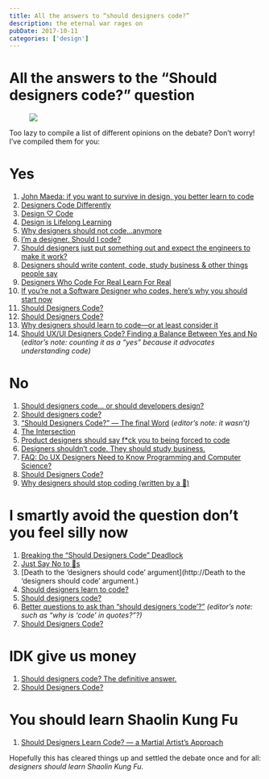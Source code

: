 ```yaml
---
title: All the answers to “should designers code?”
description: the eternal war rages on
pubDate: 2017-10-11
categories: ['design']
---
```


# All the answers to the “Should designers code?” question

<figure><img src="https://miro.medium.com/max/1400/1*dNJZuxSBt-ofAXgGJYtRRQ.png"></figure>

Too lazy to compile a list of different opinions on the debate? Don’t worry! I’ve compiled them for
you:

# Yes

1. [John Maeda: if you want to survive in design, you better learn to code](https://www.wired.com/2017/03/john-maeda-want-survive-design-better-learn-code/)
1. [Designers Code Differently](https://medium.com/learning-xcode-as-a-designer/designers-code-differently-e163a354d6cc)
1. [Design ♡ Code](https://blog.central.team/design-code-e18dfc061517)
1. [Design is Lifelong Learning](https://medium.com/@l_lysakowski/design-is-lifelong-learning-f0ba801059d6)
1. [Why designers should not code…anymore](https://medium.com/@sagishrieber/why-designers-should-not-code-anymore-5fc3f7d5510d-)
1. [I’m a designer. Should I code?](https://medium.com/coding-design/im-a-designer-should-i-code-4b8af9121b7f)
1. [Should designers just put something out and expect the engineers to make it work?](https://blog.prototypr.io/designers-should-just-crap-something-out-and-expect-the-engineers-to-make-it-work-68228a7353f9)
1. [Designers should write content, code, study business & other things people say](https://medium.com/seed-digital/designers-should-write-content-code-study-business-other-things-people-say-6cf34968bb5f)
1. [Designers Who Code For Real Learn For Real](https://uxdesign.cc/designers-who-code-for-real-learn-for-real-8c0efff7c474)
1. [If you’re not a Software Designer who codes, here’s why you should start now](https://uxdesign.cc/if-youre-not-a-software-designer-who-code-heres-why-you-should-start-now-e4a33af631b6)
1. [Should Designers Code?](https://blog.prototypr.io/should-designers-code-f3c5eea85841)
1. [Should Designers Code?](https://medium.com/@AzraelGroup/should-designers-code-66f710fa6c7b)
1. [Why designers should learn to code—or at least consider it](https://thenextweb.com/contributors/2017/09/23/designers-code-no-seriously-though/?ref=webdesignernews.com#.tnw_LiLiUpyR)
1. [Should UX/UI Designers Code? Finding a Balance Between Yes and No](https://spin.atomicobject.com/2017/09/26/should-ux-ui-designers-code/)
   (_editor’s note: counting it as a “yes” because it advocates understanding code)_

# No

1. [Should designers code… or should developers design?](https://medium.muz.li/should-designers-code-or-should-developers-design-23e480c6700a)
1. [Should designers code?](https://medium.com/@MrAlanCooper/should-designers-code-f7b745b8cd03)
1. [“Should Designers Code?” — The final Word](https://medium.com/@SethCoelen/should-designers-code-the-final-word-e7262031d3d6)
   (_editor’s note: it wasn’t)_
1. [The Intersection](https://medium.com/@buzzusborne/the-intersection-ba071f99d9d4)
1. [Product designers should say f\*ck you to being forced to code](https://medium.com/@realscottmcleod/product-designers-should-say-fuck-you-to-being-forced-to-code-575990a248d9)
1. [Designers shouldn’t code. They should study business.](https://medium.com/@joshuantaylor/designers-shouldn-t-code-they-should-study-business-dc3e7e203d39)
1. [FAQ: Do UX Designers Need to Know Programming and Computer Science?](https://uxplanet.org/faq-do-ux-designers-need-to-know-programming-and-computer-science-48b1f2bd62f6)
1. [Should Designers Code?](https://www.uxpin.com/studio/blog/should-designers-code/)
1. [Why designers should stop coding (written by a 🦄)](http://hackingui.com/design/why-designers-should-not-code/)

# I smartly avoid the question don’t you feel silly now

1. [Breaking the “Should Designers Code” Deadlock](https://medium.com/@movito/https-mobile-twitter-com-cennydd-status-636788432229003264-71b6c2d7166)
1. [Just Say No to ](https://medium.com/the-design-of-things/just-say-no-to-unicorns-e0af4a52fed8)[🦄](http://hackingui.com/design/why-designers-should-not-code/)[s](https://medium.com/the-design-of-things/just-say-no-to-unicorns-e0af4a52fed8)
1. [Death to the ‘designers should code’ argument](http://Death to the ‘designers should code’
   argument.)
1. [Should designers learn to code?](https://medium.com/@coderacademy/should-designers-learn-to-code-1553d23f6e00)
1. [Should designers code?](https://medium.com/@KayceeAcollins/should-designers-code-d9669bbc447c)
1. [Better questions to ask than “should designers ‘code’?”](https://medium.com/@ianbellomy/better-questions-to-ask-than-should-designers-code-7addb226ef8a)
   _(editor’s note: such as “why is ‘code’ in quotes?”?)_
1. [Should Designers Code?](https://www.thoughtworks.com/insights/blog/should-designers-code)

# IDK give us money

1. [Should designers code? The definitive answer.](https://uxplanet.org/should-designers-code-the-definitive-answer-7564b92a066)
1. [Should Designers Code?](https://blog.animaapp.com/should-designers-code-efbbe84378a6)

# You should learn Shaolin Kung Fu

1. [Should Designers Learn Code? — a Martial Artist’s Approach](https://medium.com/hackingui/should-designers-learn-code-a-martial-artist-s-approach-b15ae9f1a695)

Hopefully this has cleared things up and settled the debate once and for all: _designers should
learn Shaolin Kung Fu_.

